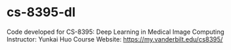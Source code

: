 # cs-8395-dl
Code developed for CS-8395: Deep Learning in Medical Image Computing
Instructor: Yunkai Huo
Course Website: https://my.vanderbilt.edu/cs8395/
